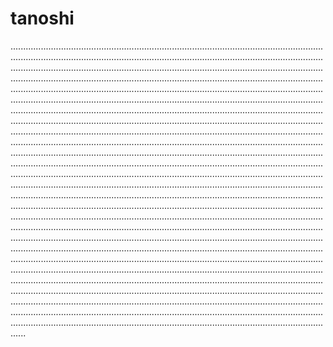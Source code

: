 # tanoshi

..........................................................................................................................................................................................................................................................................................................................................................................................................................................................................................................................................................................................................................................................................................................................................................................................................................................................................................................................................................................................................................................................................................................................................................................................................................................................................................................................................................................................................................................................................................................................................................................................................................................................................................................................................................................................................................................................................................................................................................................................................................................................................................................................................................................................................................................................................................................................................................................................................................................................................................................................................................................................................................................................................................................................................................................................................................................................................................................................................................................................................................................................................................................................................................................................................................................................................................................................................................................................................................................................................................